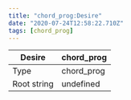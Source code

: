 ```yaml
---
title: "chord_prog:Desire"
date: "2020-07-24T12:58:22.710Z"
tags: [chord_prog]
---
```


|Desire|chord_prog|
|---|---|
|Type|chord_prog|
|Root string|undefined|

